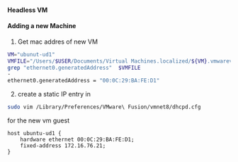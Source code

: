 #### Headless VM


#### Adding a new Machine
1) Get mac addres of new VM

```bash
VM="ubunut-ud1"
VMFILE="/Users/$USER/Documents/Virtual Machines.localized/${VM}.vmwarevm/${VM}.vmx"
grep "ethernet0.generatedAddress"  $VMFILE
-
ethernet0.generatedAddress = "00:0C:29:BA:FE:D1"
```

2) create a static IP entry in
```bash
sudo vim /Library/Preferences/VMware\ Fusion/vmnet8/dhcpd.cfg
```
for the new vm guest
```shell
host ubuntu-ud1 { 
    hardware ethernet 00:0C:29:BA:FE:D1; 
    fixed-address 172.16.76.21;
}
```

